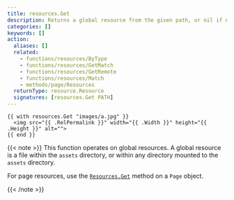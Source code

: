 ```yaml
---
title: resources.Get
description: Returns a global resource from the given path, or nil if none found.
categories: []
keywords: []
action:
  aliases: []
  related:
    - functions/resources/ByType
    - functions/resources/GetMatch
    - functions/resources/GetRemote
    - functions/resources/Match
    - methods/page/Resources
  returnType: resource.Resource
  signatures: [resources.Get PATH]
---
```


```go-html-template
{{ with resources.Get "images/a.jpg" }}
  <img src="{{ .RelPermalink }}" width="{{ .Width }}" height="{{ .Height }}" alt="">
{{ end }}
```

{{< note >}}
This function operates on global resources. A global resource is a file within the `assets` directory, or within any directory mounted to the `assets` directory.

For page resources, use the [`Resources.Get`] method on a `Page` object.

[`Resources.Get`]: /methods/page/resources/
{{< /note >}}
